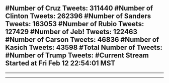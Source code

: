 #Number of Cruz Tweets: 311440
#Number of Clinton Tweets: 262396
#Number of Sanders Tweets: 163053
#Number of Rubio Tweets: 127429
#Number of Jeb! Tweets: 122463
#Number of Carson Tweets: 46836
#Number of Kasich Tweets: 43598
#Total Number of Tweets:  
#Number of Trump Tweets: 
#Current Stream Started at Fri Feb 12 22:54:01 MST
---
---
---
